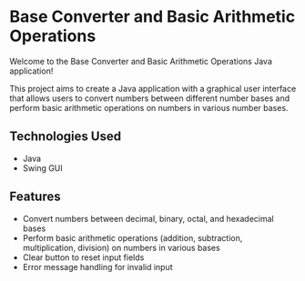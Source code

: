# Base Converter and Basic Arithmetic Operations
Welcome to the Base Converter and Basic Arithmetic Operations Java application!


This project aims to create a Java application with a graphical user interface that allows users to convert numbers between different number bases and perform basic arithmetic operations on numbers in various number bases.

## Technologies Used


- Java
- Swing GUI

## Features


- Convert numbers between decimal, binary, octal, and hexadecimal bases
- Perform basic arithmetic operations (addition, subtraction, multiplication, division) on numbers in various bases
- Clear button to reset input fields
- Error message handling for invalid input
